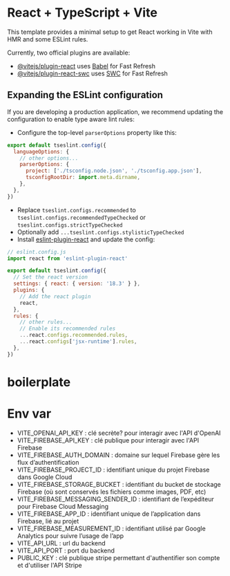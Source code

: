 # React + TypeScript + Vite

This template provides a minimal setup to get React working in Vite with HMR and some ESLint rules.

Currently, two official plugins are available:

- [@vitejs/plugin-react](https://github.com/vitejs/vite-plugin-react/blob/main/packages/plugin-react/README.md) uses [Babel](https://babeljs.io/) for Fast Refresh
- [@vitejs/plugin-react-swc](https://github.com/vitejs/vite-plugin-react-swc) uses [SWC](https://swc.rs/) for Fast Refresh

## Expanding the ESLint configuration

If you are developing a production application, we recommend updating the configuration to enable type aware lint rules:

- Configure the top-level `parserOptions` property like this:

```js
export default tseslint.config({
  languageOptions: {
    // other options...
    parserOptions: {
      project: ['./tsconfig.node.json', './tsconfig.app.json'],
      tsconfigRootDir: import.meta.dirname,
    },
  },
})
```

- Replace `tseslint.configs.recommended` to `tseslint.configs.recommendedTypeChecked` or `tseslint.configs.strictTypeChecked`
- Optionally add `...tseslint.configs.stylisticTypeChecked`
- Install [eslint-plugin-react](https://github.com/jsx-eslint/eslint-plugin-react) and update the config:

```js
// eslint.config.js
import react from 'eslint-plugin-react'

export default tseslint.config({
  // Set the react version
  settings: { react: { version: '18.3' } },
  plugins: {
    // Add the react plugin
    react,
  },
  rules: {
    // other rules...
    // Enable its recommended rules
    ...react.configs.recommended.rules,
    ...react.configs['jsx-runtime'].rules,
  },
})
```
# boilerplate

# Env var 

- VITE_OPENAI_API_KEY : clé secrète? pour interagir avec l'API d'OpenAI
- VITE_FIREBASE_API_KEY : clé publique pour interagir avec l'API Firebase
- VITE_FIREBASE_AUTH_DOMAIN : domaine sur lequel Firebase gère les flux d’authentification
- VITE_FIREBASE_PROJECT_ID : identifiant unique du projet Firebase dans Google Cloud
- VITE_FIREBASE_STORAGE_BUCKET : identifiant du bucket de stockage Firebase (où sont conservés les  fichiers comme images, PDF, etc)
- VITE_FIREBASE_MESSAGING_SENDER_ID : identifiant de l’expéditeur pour Firebase Cloud Messaging
- VITE_FIREBASE_APP_ID : identifiant unique de l’application dans Firebase, lié au projet
- VITE_FIREBASE_MEASUREMENT_ID : identifiant utilisé par Google Analytics pour suivre l’usage de l’app
- VITE_API_URL : url du backend
- VITE_API_PORT : port du backend
- PUBLIC_KEY : clé publique stripe permettant d'authentifier son compte et d'utiliser l'API Stripe
